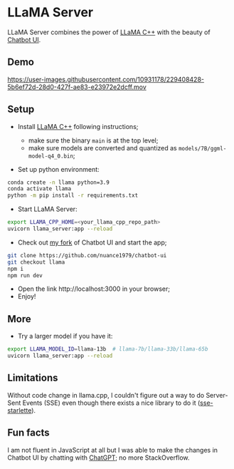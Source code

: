 # LLaMA Server

LLaMA Server combines the power of [LLaMA C++](https://github.com/ggerganov/llama.cpp) with the beauty of [Chatbot UI](https://github.com/mckaywrigley/chatbot-ui).

## Demo


https://user-images.githubusercontent.com/10931178/229408428-5b6ef72d-28d0-427f-ae83-e23972e2dcff.mov


## Setup

- Install [LLaMA C++](https://github.com/ggerganov/llama.cpp) following instructions;
  - make sure the binary `main` is at the top level;
  - make sure models are converted and quantized as `models/7B/ggml-model-q4_0.bin`;

- Set up python environment:
```bash
conda create -n llama python=3.9
conda activate llama
python -m pip install -r requirements.txt
```

- Start LLaMA Server:
```bash
export LLAMA_CPP_HOME=<your_llama_cpp_repo_path>
uvicorn llama_server:app --reload
```

- Check out [my fork](https://github.com/nuance1979/chatbot-ui) of Chatbot UI and start the app;
```bash
git clone https://github.com/nuance1979/chatbot-ui
git checkout llama
npm i
npm run dev
```
- Open the link http://localhost:3000 in your browser;
- Enjoy!

## More

- Try a larger model if you have it:
```bash
export LLAMA_MODEL_ID=llama-13b  # llama-7b/llama-33b/llama-65b
uvicorn llama_server:app --reload
```

## Limitations

Without code change in llama.cpp, I couldn't figure out a way to do Server-Sent Events (SSE) even though there exists a nice library to do it ([sse-starlette](https://github.com/sysid/sse-starlette)).

## Fun facts

I am not fluent in JavaScript at all but I was able to make the changes in Chatbot UI by chatting with [ChatGPT](https://chat.openai.com); no more StackOverflow.
